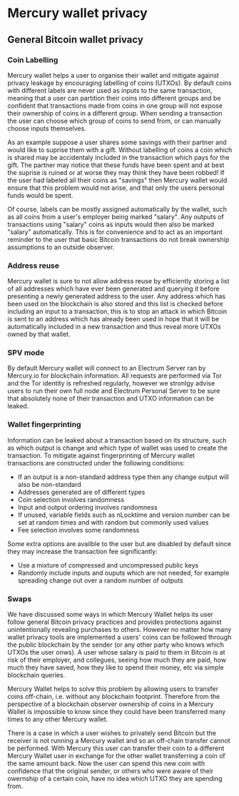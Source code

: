 # Mercury wallet privacy


## General Bitcoin wallet privacy

### Coin Labelling

Mercury wallet helps a user to organise their wallet and mitigate against privacy leakage by encouraging labelling of coins (UTXOs). By default coins with different labels are never used as inputs to the same transaction, meaning that a user can partition their coins into different groups and be confident that transactions made from coins in one group will not expose their ownership of coins in a different group. When sending a transaction the user can choose which group of coins to send from, or can manually choose inputs themselves.

As an example suppose a user shares some savings with their partner and would like to suprise them with a gift. Without labelling of coins a coin which is shared may be accidentaly included in the transaction which pays for the gift. The partner may notice that these funds have been spent and at best the suprise is ruined or at worse they may think they have been robbed! If the user had labeled all their coins as "savings" then Mercury wallet would ensure that this problem would not arise, and that only the users personal funds would be spent.
 
Of course, labels can be mostly assigned automatically by the wallet, such as all coins from a user's employer being marked "salary". Any outputs of transactions using "salary" coins as  inputs would then also be marked "salary" automatically. This is for convenience and to act as an important reminder to the user that basic Bitcoin transactions do not break ownership assumptions to an outside observer.


### Address reuse

Mercury wallet is sure to not allow address reuse by efficiently storing a list of all addresses which have ever been generated and querying it before presenting a newly generated address to the user. Any address which has been used on the blockchain is also stored and this list is checked before including an input to a transaction, this is to stop an attack in which Bitcoin is sent to an address which has already been used in hope that it will be automatically included in a new transaction and thus reveal more UTXOs owned by that wallet.



### SPV mode

By default Mercury wallet will connect to an Electrum Server ran by Mercury.io for blockchain information. All requests are performed via Tor and the Tor identity is refreshed regularly, however we stronlgy advise users to run their own full node and Electrum Personal Server to be sure that absolutely none of their transaction and UTXO information can be leaked. 


### Wallet fingerprinting

Information can be leaked about a transaction based on its structure, such as which output is change and which type of wallet was used to create the transaction. To mitigate against fingerprinting of Mercury wallet transactions are constructed under the following conditions:

- If an output is a non-standard address type then any change output will also be non-standard
- Addresses generated are of different types
- Coin selection involves randomness
- Input and output ordering involves randomness
- If unused, variable fields such as nLocktime and version number can be set at random times and with random but commonly used values
- Fee selection involves some randomness

Some extra options are availble to the user but are  disabled by default since they may increase the transaction fee significantly:

- Use a mixture of  compressed and  uncompressed public keys 
- Randomly include inputs and ouputs which are not needed, for example spreading change out over a random number of outputs




### Swaps

We have discussed some ways in which Mercury Wallet helps its user follow general Bitcoin privacy practices and provides protections against unintentionally revealing purchases to others. However no matter how many wallet privacy tools are implemented a users' coins can be followed through the public blockchain by the sender (or any other party who knows which UTXOs the  user onws). A user whose salary is paid to them in Bitcoin is at risk of their employer, and collegues,  seeing how much they are paid, how much they have saved, how they like to spend their money, etc via simple blockchain queries. 

Mercury Wallet helps to solve this problem by allowing users to transfer coins off-chain, i.e. without any blockchain footprint. Therefore from the perspective of a blockchain observer ownership of coins in a Mercury Wallet is impossible to know since they could have been transferred many times to any other Mercury wallet. 

There is a case in which a user wishes to privately send Bitcoin but the receiver is not running a Mercury wallet and so an off-chain transfer cannot be performed. With Mercury this user can transfer their coin to a different Mercury Wallet user in exchange for the other wallet transferring a coin of the same amount back. Now the user can spend this new coin with confidence that the original sender, or others who were aware of their owernship of a certain coin, have no idea which UTXO they are spending from.
